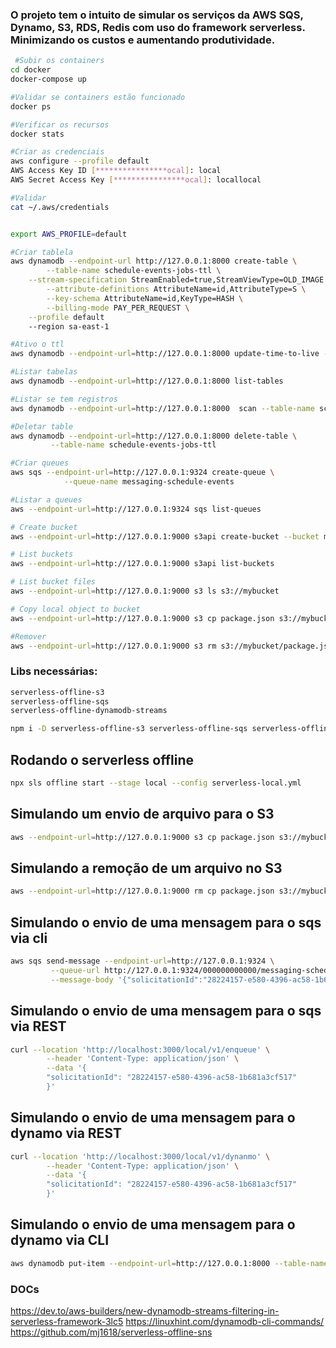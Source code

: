 ### O projeto tem o intuito de simular os serviços da AWS SQS, Dynamo, S3, RDS, Redis com uso do framework serverless. Minimizando os custos e aumentando produtividade.

```bash
 #Subir os containers
cd docker
docker-compose up 

#Validar se containers estão funcionado
docker ps 

#Verificar os recursos
docker stats

#Criar as credenciais
aws configure --profile default
AWS Access Key ID [****************ocal]: local
AWS Secret Access Key [****************ocal]: locallocal

#Validar 
cat ~/.aws/credentials


export AWS_PROFILE=default

#Criar tablela
aws dynamodb --endpoint-url http://127.0.0.1:8000 create-table \
        --table-name schedule-events-jobs-ttl \
	--stream-specification StreamEnabled=true,StreamViewType=OLD_IMAGE \
        --attribute-definitions AttributeName=id,AttributeType=S \
        --key-schema AttributeName=id,KeyType=HASH \
        --billing-mode PAY_PER_REQUEST \
	--profile default
	--region sa-east-1

#Ativo o ttl   
aws dynamodb --endpoint-url=http://127.0.0.1:8000 update-time-to-live --table-name schedule-events-jobs-ttl --time-to-live-specification Enabled=true,AttributeName=ttl --profile default

#Listar tabelas
aws dynamodb --endpoint-url=http://127.0.0.1:8000 list-tables

#Listar se tem registros
aws dynamodb --endpoint-url=http://127.0.0.1:8000  scan --table-name schedule-events-jobs-ttl

#Deletar table
aws dynamodb --endpoint-url=http://127.0.0.1:8000 delete-table \
         --table-name schedule-events-jobs-ttl

#Criar queues
aws sqs --endpoint-url=http://127.0.0.1:9324 create-queue \
            --queue-name messaging-schedule-events 

#Listar a queues
aws --endpoint-url=http://127.0.0.1:9324 sqs list-queues

# Create bucket
aws --endpoint-url=http://127.0.0.1:9000 s3api create-bucket --bucket mensageria-schedule-csv

# List buckets
aws --endpoint-url=http://127.0.0.1:9000 s3api list-buckets

# List bucket files
aws --endpoint-url=http://127.0.0.1:9000 s3 ls s3://mybucket

# Copy local object to bucket
aws --endpoint-url=http://127.0.0.1:9000 s3 cp package.json s3://mybucket/

#Remover
aws --endpoint-url=http://127.0.0.1:9000 s3 rm s3://mybucket/package.json

```

### Libs necessárias:
```bash
serverless-offline-s3
serverless-offline-sqs
serverless-offline-dynamodb-streams

npm i -D serverless-offline-s3 serverless-offline-sqs serverless-offline-dynamodb-streams
```

## Rodando o serverless offline
```bash
npx sls offline start --stage local --config serverless-local.yml 
```


## Simulando um envio de arquivo para o S3
```bash
aws --endpoint-url=http://127.0.0.1:9000 s3 cp package.json s3://mybucket/
```

## Simulando a remoção de um arquivo no S3
```bash
aws --endpoint-url=http://127.0.0.1:9000 rm cp package.json s3://mybucket/
```

## Simulando o envio de uma mensagem para o sqs via cli
```bash
aws sqs send-message --endpoint-url=http://127.0.0.1:9324 \
         --queue-url http://127.0.0.1:9324/000000000000/messaging-schedule-events \
         --message-body '{"solicitationId":"28224157-e580-4396-ac58-1b681a3cf517"}'
```

## Simulando o envio de uma mensagem para o sqs via REST
```bash
curl --location 'http://localhost:3000/local/v1/enqueue' \
        --header 'Content-Type: application/json' \
        --data '{
        "solicitationId": "28224157-e580-4396-ac58-1b681a3cf517"
        }'
```


## Simulando o envio de uma mensagem para o dynamo via REST
```bash
curl --location 'http://localhost:3000/local/v1/dynanmo' \
        --header 'Content-Type: application/json' \
        --data '{
        "solicitationId": "28224157-e580-4396-ac58-1b681a3cf517"
        }'
```

## Simulando o envio de uma mensagem para o dynamo via CLI
```bash
aws dynamodb put-item --endpoint-url=http://127.0.0.1:8000 --table-name schedule-events-jobs-ttl --item '{ "id": {"S": "78224157-e580-4396-ac58-1b681a3cf519" } }'
```


### DOCs

https://dev.to/aws-builders/new-dynamodb-streams-filtering-in-serverless-framework-3lc5
https://linuxhint.com/dynamodb-cli-commands/
https://github.com/mj1618/serverless-offline-sns
